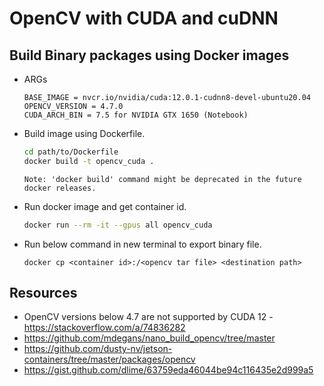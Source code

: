 # OpenCV with CUDA and cuDNN

## Build Binary packages using Docker images

- ARGs
    ```
    BASE_IMAGE = nvcr.io/nvidia/cuda:12.0.1-cudnn8-devel-ubuntu20.04
    OPENCV_VERSION = 4.7.0
    CUDA_ARCH_BIN = 7.5 for NVIDIA GTX 1650 (Notebook)
    ```
- Build image using Dockerfile.

    ```bash
    cd path/to/Dockerfile
    docker build -t opencv_cuda .
    ```
    `Note: 'docker build' command might be deprecated in the future docker releases.`
- Run docker image and get container id.
    ```bash
    docker run --rm -it --gpus all opencv_cuda
    ```
- Run below command in new terminal to export binary file.
    ```
    docker cp <container id>:/<opencv tar file> <destination path>
    ```

## Resources

- OpenCV versions below 4.7 are not supported by CUDA 12 - https://stackoverflow.com/a/74836282
- https://github.com/mdegans/nano_build_opencv/tree/master
- https://github.com/dusty-nv/jetson-containers/tree/master/packages/opencv
- https://gist.github.com/dlime/63759eda46044be94c116435e2d999a5
